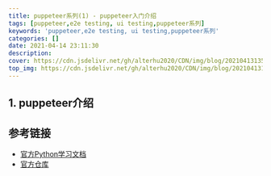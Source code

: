 ```yaml
---
title: puppeteer系列(1) - puppeteer入门介绍
tags: [puppeteer,e2e testing, ui testing,puppeteer系列]
keywords: 'puppeteer,e2e testing, ui testing,puppeteer系列'
categories: []
date: 2021-04-14 23:11:30
description:
cover: https://cdn.jsdelivr.net/gh/alterhu2020/CDN/img/blog/20210413135949.jpg
top_img: https://cdn.jsdelivr.net/gh/alterhu2020/CDN/img/blog/20210413135949.jpg
---
```


## 1. puppeteer介绍


## 参考链接

- [官方Python学习文档](https://playwright.dev/python/)
- [官方仓库](https://github.com/microsoft/playwright-python)

